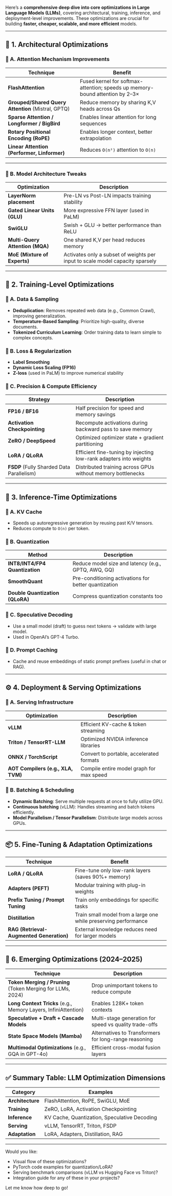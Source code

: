 Here’s a **comprehensive deep dive into core optimizations in Large Language Models (LLMs)**, covering architectural, training, inference, and deployment-level improvements. These optimizations are crucial for building **faster, cheaper, scalable, and more efficient** models.

---

## 🔧 1. **Architectural Optimizations**

### 🔹 A. **Attention Mechanism Improvements**

| Technique                                          | Benefit                                                                      |
| -------------------------------------------------- | ---------------------------------------------------------------------------- |
| **FlashAttention**                                 | Fused kernel for softmax-attention; speeds up memory-bound attention by 2–3× |
| **Grouped/Shared Query Attention** (Mistral, GPTQ) | Reduce memory by sharing K,V heads across Qs                                 |
| **Sparse Attention / Longformer / BigBird**        | Enables linear attention for long sequences                                  |
| **Rotary Positional Encoding (RoPE)**              | Enables longer context, better extrapolation                                 |
| **Linear Attention (Performer, Linformer)**        | Reduces `O(n²)` attention to `O(n)`                                          |

---

### 🔹 B. **Model Architecture Tweaks**

| Optimization                    | Description                                                                   |
| ------------------------------- | ----------------------------------------------------------------------------- |
| **LayerNorm placement**         | Pre-LN vs Post-LN impacts training stability                                  |
| **Gated Linear Units (GLU)**    | More expressive FFN layer (used in PaLM)                                      |
| **SwiGLU**                      | Swish + GLU → better performance than ReLU                                    |
| **Multi-Query Attention (MQA)** | One shared K,V per head reduces memory                                        |
| **MoE (Mixture of Experts)**    | Activates only a subset of weights per input to scale model capacity sparsely |

---

## 🧠 2. **Training-Level Optimizations**

### 🔹 A. **Data & Sampling**

* **Deduplication**: Removes repeated web data (e.g., Common Crawl), improving generalization.
* **Temperature-Based Sampling**: Prioritize high-quality, diverse documents.
* **Tokenized Curriculum Learning**: Order training data to learn simple to complex concepts.

### 🔹 B. **Loss & Regularization**

* **Label Smoothing**
* **Dynamic Loss Scaling (FP16)**
* **Z-loss** (used in PaLM) to improve numerical stability

### 🔹 C. **Precision & Compute Efficiency**

| Strategy                                  | Description                                                       |
| ----------------------------------------- | ----------------------------------------------------------------- |
| **FP16 / BF16**                           | Half precision for speed and memory savings                       |
| **Activation Checkpointing**              | Recompute activations during backward pass to save memory         |
| **ZeRO / DeepSpeed**                      | Optimized optimizer state + gradient partitioning                 |
| **LoRA / QLoRA**                          | Efficient fine-tuning by injecting low-rank adapters into weights |
| **FSDP** (Fully Sharded Data Parallelism) | Distributed training across GPUs without memory bottlenecks       |

---

## 🚀 3. **Inference-Time Optimizations**

### 🔹 A. **KV Cache**

* Speeds up autoregressive generation by reusing past K/V tensors.
* Reduces compute to `O(n)` per token.

### 🔹 B. **Quantization**

| Method                          | Description                                          |
| ------------------------------- | ---------------------------------------------------- |
| **INT8/INT4/FP4 Quantization**  | Reduce model size and latency (e.g., GPTQ, AWQ, GQ)  |
| **SmoothQuant**                 | Pre-conditioning activations for better quantization |
| **Double Quantization (QLoRA)** | Compress quantization constants too                  |

### 🔹 C. **Speculative Decoding**

* Use a small model (draft) to guess next tokens → validate with large model.
* Used in OpenAI’s GPT-4 Turbo.

### 🔹 D. **Prompt Caching**

* Cache and reuse embeddings of static prompt prefixes (useful in chat or RAG).

---

## ⚙️ 4. **Deployment & Serving Optimizations**

### 🔹 A. **Serving Infrastructure**

| Optimization                       | Description                              |
| ---------------------------------- | ---------------------------------------- |
| **vLLM**                           | Efficient KV-cache & token streaming     |
| **Triton / TensorRT-LLM**          | Optimized NVIDIA inference libraries     |
| **ONNX / TorchScript**             | Convert to portable, accelerated formats |
| **AOT Compilers (e.g., XLA, TVM)** | Compile entire model graph for max speed |

### 🔹 B. **Batching & Scheduling**

* **Dynamic Batching**: Serve multiple requests at once to fully utilize GPU.
* **Continuous batching** (vLLM): Handles streaming and batch tokens efficiently.
* **Model Parallelism / Tensor Parallelism**: Distribute large models across GPUs.

---

## 📦 5. **Fine-Tuning & Adaptation Optimizations**

| Technique                                | Benefit                                                         |
| ---------------------------------------- | --------------------------------------------------------------- |
| **LoRA / QLoRA**                         | Fine-tune only low-rank layers (saves 90%+ memory)              |
| **Adapters (PEFT)**                      | Modular training with plug-in weights                           |
| **Prefix Tuning / Prompt Tuning**        | Train only embeddings for specific tasks                        |
| **Distillation**                         | Train small model from a large one while preserving performance |
| **RAG (Retrieval-Augmented Generation)** | External knowledge reduces need for larger models               |

---

## 🔬 6. **Emerging Optimizations (2024–2025)**

| Technique                                                      | Description                                            |
| -------------------------------------------------------------- | ------------------------------------------------------ |
| **Token Merging / Pruning** (Token Merging for LLMs, 2024)     | Drop unimportant tokens to reduce compute              |
| **Long Context Tricks** (e.g., Memory Layers, InfiniAttention) | Enables 128K+ token contexts                           |
| **Speculative + Draft + Cascade Models**                       | Multi-stage generation for speed vs quality trade-offs |
| **State Space Models (Mamba)**                                 | Alternatives to Transformers for long-range reasoning  |
| **Multimodal Optimizations** (e.g., GQA in GPT-4o)             | Efficient cross-modal fusion layers                    |

---

## ✅ Summary Table: LLM Optimization Dimensions

| Category         | Examples                                     |
| ---------------- | -------------------------------------------- |
| **Architecture** | FlashAttention, RoPE, SwiGLU, MoE            |
| **Training**     | ZeRO, LoRA, Activation Checkpointing         |
| **Inference**    | KV Cache, Quantization, Speculative Decoding |
| **Serving**      | vLLM, TensorRT, Triton, FSDP                 |
| **Adaptation**   | LoRA, Adapters, Distillation, RAG            |

---

Would you like:

* Visual flow of these optimizations?
* PyTorch code examples for quantization/LoRA?
* Serving benchmark comparisons (vLLM vs Hugging Face vs Triton)?
* Integration guide for any of these in your projects?

Let me know how deep to go!
